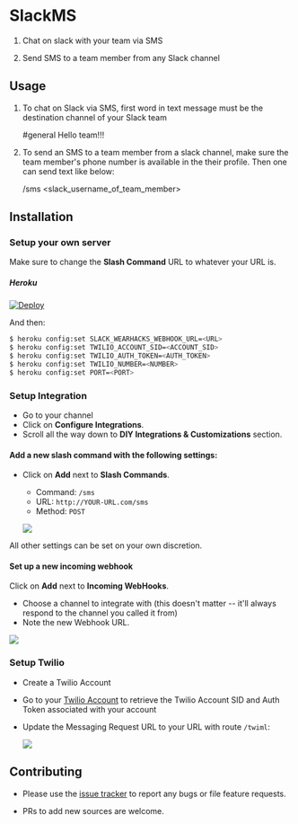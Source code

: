 SlackMS
========

1) Chat on slack with your team via SMS

2) Send SMS to a team member from any Slack channel
## Usage

1) To chat on Slack via SMS, first word in text message must be the destination channel of your Slack team

    #general Hello team!!!
    
2) To send an SMS to a team member from a slack channel, make sure the team member's phone number is available in the their profile. Then one can send text like below:

    /sms <slack_username_of_team_member> <message body>


## Installation

### Setup your own server

Make sure to change the **Slash Command** URL to whatever your URL is.

##### Heroku

[![Deploy](https://www.herokucdn.com/deploy/button.png)](https://heroku.com/deploy?template=https://github.com/ueg1990/SlackMS/tree/master)

And then:

```bash
$ heroku config:set SLACK_WEARHACKS_WEBHOOK_URL=<URL>
$ heroku config:set TWILIO_ACCOUNT_SID=<ACCOUNT_SID> 
$ heroku config:set TWILIO_AUTH_TOKEN=<AUTH_TOKEN>
$ heroku config:set TWILIO_NUMBER=<NUMBER>
$ heroku config:set PORT=<PORT>
```

### Setup Integration

- Go to your channel
- Click on **Configure Integrations**.
- Scroll all the way down to **DIY Integrations & Customizations** section.

#### Add a new slash command with the following settings:

- Click on **Add** next to **Slash Commands**.

  - Command: `/sms`
  - URL: `http://YOUR-URL.com/sms`
  - Method: `POST`

  ![](http://i.imgur.com/zLrHkf5.png)

All other settings can be set on your own discretion.

#### Set up a new incoming webhook

Click on **Add** next to **Incoming WebHooks**.

  - Choose a channel to integrate with (this doesn't matter -- it'll always respond to the channel you called it from)
  - Note the new Webhook URL.

  ![](http://i.imgur.com/tgiTLdj.png)
  
### Setup Twilio

- Create a Twilio Account
- Go to your [Twilio Account](https://www.twilio.com/user/account/settings) to retrieve the Twilio Account SID and Auth Token associated with your account
- Update the Messaging Request URL to your URL with route `/twiml`:
    
    ![](http://i.imgur.com/Mkf7HGa.png)

## Contributing

- Please use the [issue tracker]() to report any bugs or file feature requests.

- PRs to add new sources are welcome.
